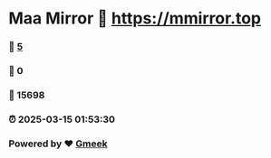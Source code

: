 # Maa Mirror :link: https://mmirror.top 
### :page_facing_up: [5](https://mmirror.top/tag.html) 
### :speech_balloon: 0 
### :hibiscus: 15698 
### :alarm_clock: 2025-03-15 01:53:30 
### Powered by :heart: [Gmeek](https://github.com/Meekdai/Gmeek)
